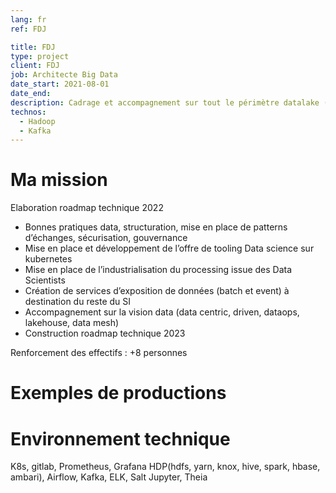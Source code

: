 ```yaml
---
lang: fr
ref: FDJ

title: FDJ
type: project
client: FDJ
job: Architecte Big Data 
date_start: 2021-08-01
date_end: 
description: Cadrage et accompagnement sur tout le périmètre datalake (DSOP)
technos:
  - Hadoop
  - Kafka
---
```

# Ma mission

Elaboration roadmap technique 2022
- Bonnes pratiques data, structuration, mise en place de patterns d’échanges, sécurisation, gouvernance
- Mise en place et développement de l’offre de tooling Data science sur kubernetes
- Mise en place de l’industrialisation du processing issue des Data Scientists
- Création de services d’exposition de données (batch et event) à destination du reste du SI
- Accompagnement sur la vision data (data centric, driven, dataops, lakehouse, data mesh)
- Construction roadmap technique 2023

Renforcement des effectifs : +8 personnes

# Exemples de productions

# Environnement technique

K8s, gitlab, Prometheus, Grafana
HDP(hdfs, yarn, knox, hive, spark, hbase, ambari), Airflow, Kafka, ELK, Salt
Jupyter, Theia
